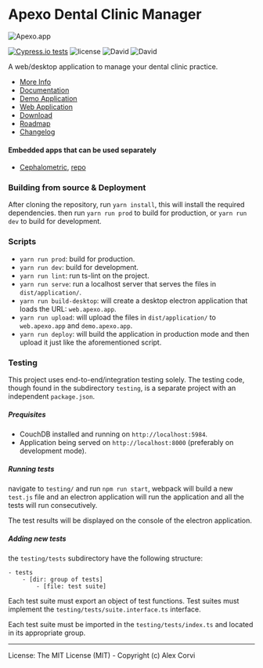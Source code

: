 # Apexo Dental Clinic Manager

![Apexo.app](https://i.imgur.com/Vkdbzb3.png)

[![Cypress.io tests](https://img.shields.io/badge/cypress.io-tests-green.svg?style=flat-square)](https://cypress.io)
![license](https://img.shields.io/github/license/alexcorvi/apexo.svg?style=flat-square)
![David](https://img.shields.io/david/alexcorvi/apexo.svg?style=flat-square)
![David](https://img.shields.io/david/dev/alexcorvi/apexo.svg?style=flat-square)

A web/desktop application to manage your dental clinic practice.

-   [More Info](https://apexo.app)
-   [Documentation](https://docs.apexo.app)
-   [Demo Application](https://demo.apexo.app)
-   [Web Application](https://web.apexo.app)
-   [Download](https://github.com/alexcorvi/apexo/releases/)
-   [Roadmap](https://github.com/alexcorvi/apexo/blob/master/ROADMAP.md)
-   [Changelog](https://github.com/alexcorvi/apexo/blob/master/CHANGELOG.md)

#### Embedded apps that can be used separately

-   [Cephalometric](https://cephalometric.apexo.app), [repo](https://github.com/alexcorvi/cephalometric)

### Building from source & Deployment

After cloning the repository, run `yarn install`, this will install the required dependencies. then run `yarn run prod` to build for production, or `yarn run dev` to build for development.

### Scripts

-   `yarn run prod`: build for production.
-   `yarn run dev`: build for development.
-   `yarn run lint`: run ts-lint on the project.
-   `yarn run serve`: run a localhost server that serves the files in `dist/application/`.
-   `yarn run build-desktop`: will create a desktop electron application that loads the URL: `web.apexo.app`.
-   `yarn run upload`: will upload the files in `dist/application/` to `web.apexo.app` and `demo.apexo.app`.
-   `yarn run deploy`: will build the application in production mode and then upload it just like the aforementioned script.

### Testing

This project uses end-to-end/integration testing solely. The testing code, though found in the subdirectory `testing`, is a separate project with an independent `package.json`.

##### Prequisites

-   CouchDB installed and running on `http://localhost:5984`.
-   Application being served on `http://localhost:8000` (preferably on development mode).

##### Running tests

navigate to `testing/` and run `npm run start`, webpack will build a new `test.js` file and an electron application will run the application and all the tests will run consecutively.

The test results will be displayed on the console of the electron application.

##### Adding new tests

the `testing/tests` subdirectory have the following structure:

```
- tests
    - [dir: group of tests]
        - [file: test suite]
```

Each test suite must export an object of test functions. Test suites must implement the `testing/tests/suite.interface.ts` interface.

Each test suite must be imported in the `testing/tests/index.ts` and located in its appropriate group.

---

License: The MIT License (MIT) - Copyright (c) Alex Corvi
